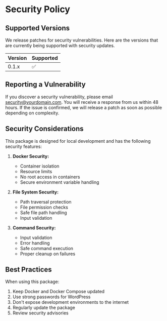 # Security Policy

## Supported Versions

We release patches for security vulnerabilities. Here are the versions that are currently being supported with security updates.

| Version | Supported          |
| ------- | ------------------ |
| 0.1.x   | :white_check_mark: |

## Reporting a Vulnerability

If you discover a security vulnerability, please email security@yourdomain.com. You will receive a response from us within 48 hours. If the issue is confirmed, we will release a patch as soon as possible depending on complexity.

## Security Considerations

This package is designed for local development and has the following security features:

1. **Docker Security:**
   - Container isolation
   - Resource limits
   - No root access in containers
   - Secure environment variable handling

2. **File System Security:**
   - Path traversal protection
   - File permission checks
   - Safe file path handling
   - Input validation

3. **Command Security:**
   - Input validation
   - Error handling
   - Safe command execution
   - Proper cleanup on failures

## Best Practices

When using this package:

1. Keep Docker and Docker Compose updated
2. Use strong passwords for WordPress
3. Don't expose development environments to the internet
4. Regularly update the package
5. Review security advisories 